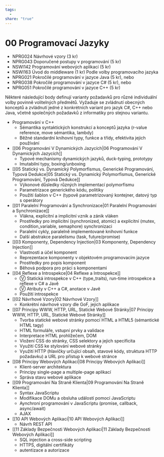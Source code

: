 ```yaml
---
tags:
  - 
share: "true"
---
```


# 00 Programovací Jazyky

- NPRG024 Návrhové vzory (3 kr)
- NPRG043 Doporučené postupy v programování (5 kr)
- NSWI142 Programování webových aplikací (5 kr)
- NSWI163 Úvod do middleware (1 kr)
Podle volby programovacího jazyka
- NPRG021 Pokročilé programování v jazyce Java (5 kr), nebo
- NPRG038 Pokročilé programování v jazyce C# (5 kr), nebo
- NPRG051 Pokročilé programování v jazyce C++ (5 kr)


Některé následující body definují varianty požadavků pro různé individuální volby povinně volitelných předmětů.
Vyžaduje se zvládnutí obecných konceptů a zvládnutí jedné z konkrétních variant pro jazyk C#, C++ nebo Java, včetně společných požadavků z informatiky pro stejnou variantu.

- Programování v C++ 
	- Sémantika syntaktických konstrukcí a konceptů jazyka (r-value reference, move sémantika, lambdy) 
	- Běžné standardní knihovní typy, funkce a třídy, efektivita jejich používání
- [[06 Programování V Dynamických Jazycích|06 Programování V Dynamických Jazycích]]
	- Typové mechanismy dynamických jazyků, duck-typing, prototypy
	- Imutabilní typy, boxing/unboxing
- [[05 Statický vs. Dynamický Polymorfismus, Generické Programování, Typová Dedukce|05 Statický vs. Dynamický Polymorfismus, Generické Programování, Typová Dedukce]]
	- Výkonové důsledky různých implementací polymorfismu
	- Parametrizace generického kódu, politiky
	- Použití šablon v C++ (typově parametrizovaný kontejner, datový typ s operátory
- [[01 Paralelní Programování a Synchronizace|01 Paralelní Programování a Synchronizace]]
	- Vlákna, explicitní a implicitní vznik a zánik vláken
	- Prostředky pro implicitní (synchronized, atomic) a explicitní (mutex, condition_variable, semaphore) synchronizaci
	- Paralelní cykly, paralelně implementované knihovní funkce
	- Další abstrakce paralelismu (task, future/promise)
- [[03 Komponenty, Dependency Injection|03 Komponenty, Dependency Injection]]
	- Vlastnosti a účel komponent
	- Reprezentace komponenty v objektovém programovacím jazyce
	- Prostředky pro popis komponent
	- Běhová podpora pro práci s komponentami
- [[04 Reflexe a Introspekce|04 Reflexe a Introspekce]]
	- Ⓥ Statická introspekce v C++ (type_traits), run-time introspekce a reflexe v C# a Javě
	- Ⓥ Atributy v C++ a C#, anotace v Javě
	- Použití introspekce
- [[02 Návrhové Vzory|02 Návrhové Vzory]]
	- Konkrétní návrhové vzory dle GoF, jejich aplikace
- [[07 Principy WWW, HTTP, URL, Statické Webové Stránky|07 Principy WWW, HTTP, URL, Statické Webové Stránky]]
	- Tvorba statické webové stránky pomocí HTML a HTML5 (sémantické HTML tagy)
	- HTML formuláře, vstupní prvky a validace
	- Interpretace HTML prohlížečem, DOM
	- Vložení CSS do stránky, CSS selektory a jejich specificita
	- Využití CSS ke stylování webové stránky
	- Využití HTTP (hlavičky určující obsah, stavové kódy, struktura HTTP požadavku) a URL pro přístup k webové stránce
- [[08 Principy Webových Aplikací|08 Principy Webových Aplikací]]
	- Klient-server architektura
	- Principy single-page a multiple-page aplikací
	- Správa stavu webové aplikace
- [[09 Programování Na Straně Klienta|09 Programování Na Straně Klienta]]
	- Syntax JavaScriptu
	- Modifikace DOMu a obsluha událostí pomocí JavaScriptu
	- Aynchroní programování v JavaScriptu (promise, callback, async/await)
	- AJAX
- [[10 API Webových Aplikací|10 API Webových Aplikací]]
	- Návrh REST API
- [[11 Základy Bezpečnosti Webových Aplikací|11 Základy Bezpečnosti Webových Aplikací]]
	- SQL injection a cross-side scripting
	- HTTPS, digitální certifikáty
	- autentizace a autorizace
